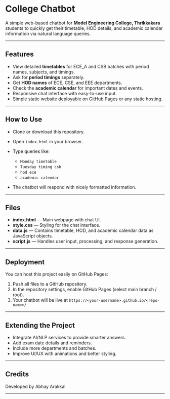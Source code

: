 # College Chatbot

A simple web-based chatbot for **Model Engineering College, Thrikkakara** students to quickly get their timetable, HOD details, and academic calendar information via natural language queries.

---

## Features

* View detailed **timetables** for ECE\_A and CSB batches with period names, subjects, and timings.
* Ask for **period timings** separately.
* Get **HOD names** of ECE, CSE, and EEE departments.
* Check the **academic calendar** for important dates and events.
* Responsive chat interface with easy-to-use input.
* Simple static website deployable on GitHub Pages or any static hosting.

---

## How to Use

* Clone or download this repository.
* Open `index.html` in your browser.
* Type queries like:

  * `Monday timetable`
  * `Tuesday timing csb`
  * `hod ece`
  * `academic calendar`
* The chatbot will respond with nicely formatted information.

---

## Files

* **index.html** — Main webpage with chat UI.
* **style.css** — Styling for the chat interface.
* **data.js** — Contains timetable, HOD, and academic calendar data as JavaScript objects.
* **script.js** — Handles user input, processing, and response generation.

---

## Deployment

You can host this project easily on GitHub Pages:

1. Push all files to a GitHub repository.
2. In the repository settings, enable GitHub Pages (select main branch / root).
3. Your chatbot will be live at `https://<your-username>.github.io/<repo-name>/`

---

## Extending the Project

* Integrate AI/NLP services to provide smarter answers.
* Add exam date details and reminders.
* Include more departments and batches.
* Improve UI/UX with animations and better styling.

---

## Credits

Developed by Abhay Arakkal

---

